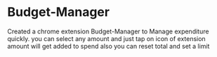 # Budget-Manager
Created a chrome extension Budget-Manager to Manage expenditure quickly.
you can select any amount and just tap on icon of extension amount will get added to spend also you can reset total and set a limit

